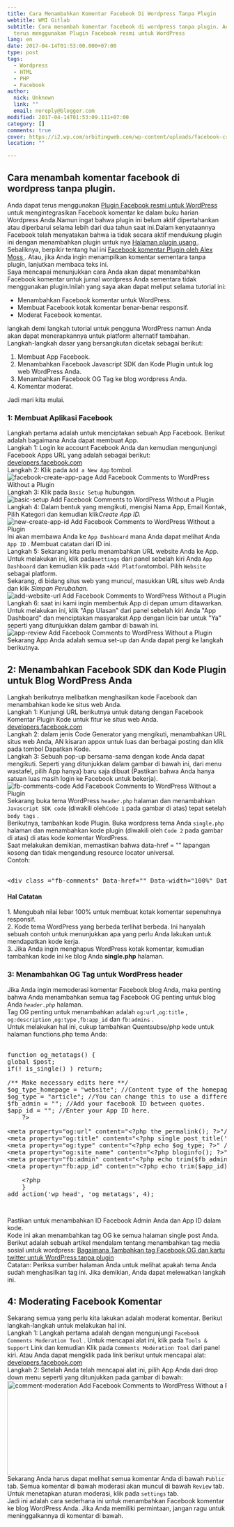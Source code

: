 ```yaml
---
title: Cara Menambahkan Komentar Facebook Di Wordpress Tanpa Plugin
webtitle: WMI Gitlab
subtitle: Cara menambah komentar facebook di wordpress tanpa plugin. Anda dapat
  terus menggunakan Plugin Facebook resmi untuk WordPress
lang: en
date: 2017-04-14T01:53:00.000+07:00
type: post
tags:
  - Wordpress
  - HTML
  - PHP
  - Facebook
author:
  nick: Unknown
  link: ""
  email: noreply@blogger.com
modified: 2017-04-14T01:53:09.111+07:00
category: []
comments: true
cover: https://i2.wp.com/orbitingweb.com/wp-content/uploads/facebook-create-app-page.png?resize=641%2C174
location: ""

---
```


<div dir="ltr" style="text-align: left;" trbidi="on"><h2> Cara menambah komentar facebook di wordpress tanpa plugin. </h2><div><div>Anda dapat terus menggunakan    <a href="https://translate.googleusercontent.com/translate_c?depth=1&amp;nv=1&amp;rurl=translate.google.com&amp;sl=auto&amp;sp=nmt4&amp;tl=id&amp;u=http://l3n4r0xblog.cf/out/aHR0cHM6Ly9hZGYubHkvMTEwMjQ1NjEvaHR0cHM6Ly93b3JkcHJlc3Mub3JnL3BsdWdpbnMvZmFjZWJvb2sv&amp;usg=ALkJrhgc4VtWJZNhINqTsk55B2hmaqrhGw" rel="noopener noreferer nofollow" title="Resmi Facebook Plugin Untuk WordPress">    Plugin Facebook resmi untuk WordPress    </a>   untuk mengintegrasikan Facebook komentar ke dalam buku harian    Wordpress Anda.Namun ingat bahwa plugin ini belum aktif    dipertahankan atau diperbarui selama lebih dari dua tahun saat    ini.Dalam kenyataannya Facebook telah menyatakan bahwa ia tidak    secara aktif mendukung plugin ini dengan menambahkan plugin untuk    nya    <a href="https://translate.googleusercontent.com/translate_c?depth=1&amp;nv=1&amp;rurl=translate.google.com&amp;sl=auto&amp;sp=nmt4&amp;tl=id&amp;u=http://l3n4r0xblog.cf/out/aHR0cHM6Ly9hZGYubHkvMTEwMjQ1NjEvaHR0cHM6Ly9kZXZlbG9wZXJzLmZhY2Vib29rLmNvbS9kb2NzL3BsdWdpbnMvZGVwcmVjYXRlZA%3D%3D&amp;usg=ALkJrhje7GG-ImDbOsh2BT8IDMyH3MblGw" rel="noopener noreferer nofollow" title="Usang Halaman Plugin">    Halaman plugin usang    </a>   . Sebaliknya, berpikir tentang hal ini    <a href="https://translate.googleusercontent.com/translate_c?depth=1&amp;nv=1&amp;rurl=translate.google.com&amp;sl=auto&amp;sp=nmt4&amp;tl=id&amp;u=http://l3n4r0xblog.cf/out/aHR0cHM6Ly9hZGYubHkvMTEwMjQ1NjEvaHR0cHM6Ly93b3JkcHJlc3Mub3JnL3BsdWdpbnMvZmFjZWJvb2stY29tbWVudHMtcGx1Z2luLw%3D%3D&amp;usg=ALkJrhiBn09JTJBcsf6sOuXtsrV8ZI8H_g" rel="noopener noreferer nofollow" title="Facebook Komentar Plugin By Alex Moss">    Facebook komentar Plugin oleh Alex Moss    </a>   . Atau, jika Anda ingin menampilkan komentar sementara tanpa    plugin, lanjutkan membaca teks ini.   </div><div>Saya mencapai menunjukkan cara Anda akan dapat menambahkan Facebook    komentar untuk jurnal wordpress Anda sementara tidak menggunakan    plugin.Inilah yang saya akan dapat meliput selama tutorial ini:   </div><ul><li>   Menambahkan Facebook komentar untuk WordPress.   </li><li>   Membuat Facebook kotak komentar benar-benar responsif.   </li><li>   Moderat Facebook komentar.   </li></ul><div>langkah demi langkah tutorial untuk pengguna WordPress namun Anda    akan dapat menerapkannya untuk platform alternatif tambahan.   </div><div><div>Langkah-langkah dasar yang bersangkutan dicetak sebagai     berikut:    </div><ol><li>    Membuat App Facebook.    </li><li>    Menambahkan Facebook Javascript SDK dan Kode Plugin untuk log     web WordPress Anda.    </li><li>    Menambahkan Facebook OG Tag ke blog wordpress Anda.    </li><li>    Komentar moderat.    </li></ol></div><div>Jadi mari kita mulai.   </div><h3>  1: Membuat Aplikasi Facebook  </h3><div>Langkah pertama adalah untuk menciptakan sebuah App Facebook.    Berikut adalah bagaimana Anda dapat membuat App.   </div><div>Langkah 1: Login ke account Facebook Anda dan kemudian mengunjungi    Facebook Apps URL yang adalah sebagai berikut:    <a href="https://translate.googleusercontent.com/translate_c?depth=1&amp;nv=1&amp;rurl=translate.google.com&amp;sl=auto&amp;sp=nmt4&amp;tl=id&amp;u=http://l3n4r0xblog.cf/out/aHR0cHM6Ly9hZGYubHkvMTEwMjQ1NjEvaHR0cHM6Ly9kZXZlbG9wZXJzLmZhY2Vib29rLmNvbS9hcHBz&amp;usg=ALkJrhiS4F1XF63RR7NI44p8izqj221M7g" rel="noopener noreferer nofollow">    developers.facebook.com    </a>  </div><div>Langkah 2: Klik pada <code>Add a New App</code> tombol.   </div><div><img alt="facebook-create-app-page Add Facebook Comments to WordPress Without a Plugin" src="https://i2.wp.com/orbitingweb.com/wp-content/uploads/facebook-create-app-page.png?resize=641%2C174" title="Menambahkan Facebook Komentar untuk WordPress Tanpa Plugin sebuah">  </div><div>Langkah 3: Klik pada <code>Basic Setup</code> hubungan.   </div><div><img alt="basic-setup Add Facebook Comments to WordPress Without a Plugin" src="https://i1.wp.com/orbitingweb.com/wp-content/uploads/basic-setup.png?resize=525%2C341" title="Menambahkan Facebook Komentar untuk WordPress Tanpa Plugin sebuah">  </div><div>Langkah 4: Dalam bentuk yang mengikuti, mengisi Nama App, Email    Kontak, Pilih Kategori dan kemudian klik<em>Create App ID.</em>  </div><div><img alt="new-create-app-id Add Facebook Comments to WordPress Without a Plugin" src="https://i0.wp.com/orbitingweb.com/wp-content/uploads/new-create-app-id.png?resize=558%2C426" title="Menambahkan Facebook Komentar untuk WordPress Tanpa Plugin sebuah">  </div><div>Ini akan membawa Anda ke <code>App Dashboard</code> mana Anda dapat    melihat Anda <code>App ID</code> . Membuat catatan dari ID ini.   </div><div>Langkah 5: Sekarang kita perlu menambahkan URL website Anda ke App.    Untuk melakukan ini, klik pada<code>settings</code> dari panel sebelah kiri Anda <code>App Dashboard</code> dan kemudian klik pada   <code>+Add Platform</code>tombol. Pilih <code>Website</code>   sebagai platform.   </div><div>Sekarang, di bidang situs web yang muncul, masukkan URL situs web    Anda dan klik <em>Simpan Perubahan.</em>  </div><div><img alt="add-website-url Add Facebook Comments to WordPress Without a Plugin" src="https://i1.wp.com/orbitingweb.com/wp-content/uploads/add-website-url.png?resize=541%2C542" title="Menambahkan Facebook Komentar untuk WordPress Tanpa Plugin sebuah">  </div><div>Langkah 6: saat ini kami ingin membentuk App di depan umum    ditawarkan. Untuk melakukan ini, klik "App Ulasan" dari panel    sebelah kiri Anda "App Dashboard" dan menciptakan masyarakat App    dengan licin bar untuk "Ya" seperti yang ditunjukkan dalam gambar    di bawah ini.   </div><div><img alt="app-review Add Facebook Comments to WordPress Without a Plugin" src="https://i1.wp.com/orbitingweb.com/wp-content/uploads/app-review.png?resize=687%2C230" title="Menambahkan Facebook Komentar untuk WordPress Tanpa Plugin sebuah">  </div><div>Sekarang App Anda adalah semua set-up dan Anda dapat pergi ke    langkah berikutnya.   </div><h2 id="adding_code_two">  2: Menambahkan Facebook SDK dan Kode Plugin untuk Blog WordPress Anda  </h2><div>Langkah berikutnya melibatkan menghasilkan kode Facebook dan    menambahkan kode ke situs web Anda.   </div><div>Langkah 1: Kunjungi URL berikutnya untuk datang dengan Facebook    Komentar Plugin Kode untuk fitur ke situs web Anda.   </div><div><a href="https://translate.googleusercontent.com/translate_c?depth=1&amp;nv=1&amp;rurl=translate.google.com&amp;sl=auto&amp;sp=nmt4&amp;tl=id&amp;u=http://l3n4r0xblog.cf/out/aHR0cHM6Ly9hZGYubHkvMTEwMjQ1NjEvaHR0cHM6Ly9kZXZlbG9wZXJzLmZhY2Vib29rLmNvbS9kb2NzL3BsdWdpbnMvY29tbWVudHM%3D&amp;usg=ALkJrhgsLZyam_Tc4-yxslnZO71BKxKKrg" rel="noopener noreferer nofollow">    developers.facebook.com    </a>  </div><div>Langkah 2: dalam jenis Code Generator yang mengikuti, menambahkan    URL situs web Anda, AN kisaran appox untuk luas dan berbagai    posting dan klik pada tombol Dapatkan Kode.   </div><div>Langkah 3: Sebuah pop-up bersama-sama dengan kode Anda dapat    mengikuti. Seperti yang ditunjukkan dalam gambar di bawah ini, dari    menu wastafel, pilih App hanya} baru saja dibuat (Pastikan bahwa    Anda hanya satuan luas masih login ke Facebook untuk bekerja).   </div><div><img alt="fb-comments-code Add Facebook Comments to WordPress Without a Plugin" src="https://i0.wp.com/orbitingweb.com/wp-content/uploads/fb-comments-code.png?resize=687%2C536" title="Menambahkan Facebook Komentar untuk WordPress Tanpa Plugin sebuah">  </div><div>Sekarang buka tema WordPress <code>header.php</code> halaman dan menambahkan <code>Javascript SDK code</code> (diwakili oleh<code>Code 1</code> pada gambar di atas) tepat setelah   <code>body tags</code> .   </div><div>Berikutnya, tambahkan kode Plugin. Buka wordpress tema Anda   <code>single.php</code> halaman dan menambahkan kode plugin    (diwakili oleh&nbsp;<code>Code 2</code> pada gambar di atas) di atas kode    komentar WordPress.   </div><div>Saat melakukan demikian, memastikan bahwa data-href = "" lapangan    kosong dan tidak mengandung resource locator universal.   </div><div>Contoh:   <br><br></div><div></div><pre>&lt;div class ="fb-comments" Data-href="" Data-width="100%" Data-numposts="10"&gt;&lt;div&gt;</pre><h4>Hal Catatan</h4>1. Mengubah nilai lebar 100% untuk membuat kotak komentar sepenuhnya   responsif.  <br>2. Kode tema WordPress yang berbeda terlihat berbeda. Ini hanyalah   sebuah contoh untuk menunjukkan apa yang perlu Anda lakukan untuk   mendapatkan kode kerja.  <br>3. Jika Anda ingin menghapus WordPress kotak komentar, kemudian   tambahkan kode ini ke blog Anda <strong>single.php</strong> halaman.  <br><h3>  3: Menambahkan OG Tag untuk WordPress header  </h3><div>Jika Anda ingin memoderasi komentar Facebook blog Anda, maka    penting bahwa Anda menambahkan semua tag Facebook OG penting untuk    blog Anda <em><code>header.php</code></em> halaman.   </div><div>Tag OG penting untuk menambahkan adalah <code>og:url</code> ,<code>og:title</code> , <code>og:description</code> ,<code>og:type</code> ,<code>fb:app_id</code> dan   <code>fb:admins</code> .   </div><div>Untuk melakukan hal ini, cukup tambahkan Quentsubse/php kode untuk    halaman functions.php tema Anda:   <br><br></div><div></div><div></div><pre>function og_metatags() {<br>global $post;<br>if(! is_single() ) return;<br>    <br>/** Make necessary edits here **/<br>$og_type_homepage = "website"; //Content type of the homepage.<br>$og_type = "article"; //You can change this to use a different a content type if needed. Eg: profile.<br>$fb_admin = ""; //Add your facebook ID between quotes.<br>$app_id = ""; //Enter your App ID here.<br>    ?&gt;<br>    <br>&lt;meta property="og:url" content="&lt;?php the_permalink(); ?&gt;"/&gt;  <br>&lt;meta property="og:title" content="&lt;?php single_post_title(''); ?&gt;" /&gt;  <br>&lt;meta property="og:type" content="&lt;?php echo $og_type; ?&gt;" /&gt;<br>&lt;meta property="og:site_name" content="&lt;?php bloginfo(); ?&gt;" /&gt;<br>&lt;meta property="fb:admin" content="&lt;?php echo trim($fb_admin); ?&gt;" /&gt;<br>&lt;meta property="fb:app_id" content="&lt;?php echo trim($app_id); ?&gt;" /&gt;<br>            <br>    &lt;?php<br>    }<br>add_action('wp_head', 'og_metatags', 4);</pre><pre><br></pre><div></div><div>Pastikan untuk menambahkan ID Facebook Admin Anda dan App ID dalam    kode.   </div><div>Kode ini akan menambahkan tag OG ke semua halaman single post Anda.   </div><div>Berikut adalah sebuah artikel mendalam tentang menambahkan tag    media sosial untuk wordpress:    <a href="https://translate.googleusercontent.com/translate_c?depth=1&amp;nv=1&amp;rurl=translate.google.com&amp;sl=auto&amp;sp=nmt4&amp;tl=id&amp;u=http://l3n4r0xblog.cf/out/aHR0cHM6Ly9hZGYubHkvMTEwMjQ1NjEvaHR0cDovL29yYml0aW5nd2ViLmNvbS9ibG9nL3NvY2lhbC1tZWRpYS1tZXRhZGF0YS13b3JkcHJlc3Mv&amp;usg=ALkJrhhgakm7o19dQjkcyIUi_w32UWkNMg" rel="noopener noreferer nofollow" title="Cara Tambah Facebook OG Tag Dan Twitter Kartu Untuk WordPress Tanpa Plugin">    Bagaimana Tambahkan tag Facebook OG dan kartu twitter untuk     WordPress tanpa plugin    </a>  </div><div>Catatan: Periksa sumber halaman Anda untuk melihat apakah tema Anda    sudah menghasilkan tag ini. Jika demikian, Anda dapat melewatkan    langkah ini.   </div><h2 id="moderating_fb_comments">  4: Moderating Facebook Komentar  </h2><div>Sekarang semua yang perlu kita lakukan adalah moderat komentar.    Berikut langkah-langkah untuk melakukan hal ini.   </div><div>Langkah 1: Langkah pertama adalah dengan mengunjungi   <code>Facebook Comments Moderation Tool</code> . Untuk mencapai    alat ini, klik pada <code>Tools &amp; Support</code> Link dan    kemudian Klik pada <code>Comments Moderation Tool</code> dari panel    kiri. Atau Anda dapat mengklik pada link berikut untuk mencapai    alat:   </div><div><a href="https://translate.googleusercontent.com/translate_c?depth=1&amp;nv=1&amp;rurl=translate.google.com&amp;sl=auto&amp;sp=nmt4&amp;tl=id&amp;u=http://l3n4r0xblog.cf/out/aHR0cHM6Ly9hZGYubHkvMTEwMjQ1NjEvaHR0cHM6Ly9kZXZlbG9wZXJzLmZhY2Vib29rLmNvbS90b29scy9jb21tZW50cy8%3D&amp;usg=ALkJrhhpc3Nu28Y9jh-sjWPBtTPqa_dExA" rel="noopener noreferer nofollow" title="Developers.facebook.com">    developers.facebook.com    </a>  </div><div>Langkah 2: Setelah Anda telah mencapai alat ini, pilih App Anda    dari drop down menu seperti yang ditunjukkan pada gambar di bawah:   </div><div><img alt="comment-moderation Add Facebook Comments to WordPress Without a Plugin" height="216" src="https://i2.wp.com/orbitingweb.com/wp-content/uploads/comment-moderation.png?resize=745%2C252" title="Menambahkan Facebook Komentar untuk WordPress Tanpa Plugin sebuah" width="640">  </div><div>Sekarang Anda harus dapat melihat semua komentar Anda di bawah   <code>Public</code> tab. Semua komentar di bawah moderasi akan    muncul di bawah <code>Review</code> tab. Untuk menetapkan aturan    moderasi, klik pada <code>settings</code> tab.   </div><div></div><div>Jadi ini adalah cara sederhana ini untuk menambahkan Facebook    komentar ke blog WordPress Anda. Jika Anda memiliki permintaan,    jangan ragu untuk meninggalkannya di komentar di bawah.   </div></div></div>